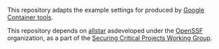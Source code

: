 This repository adapts the example settings for produced by [Google Container tools](https://github.com/GoogleContainerTools/.allstar).

This repository depends on [allstar](https://github.com/ossf/allstar) asdeveloped under the [OpenSSF](https://openssf.org/) organization, as
a part of the [Securing Critical Projects Working Group](https://github.com/ossf/wg-securing-critical-projects).
